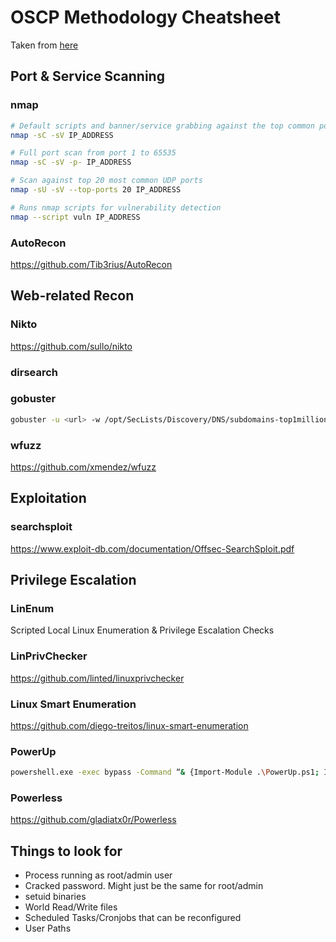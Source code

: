 # OSCP Methodology Cheatsheet

Taken from [here](https://falconspy.medium.com/oscp-developing-a-methodology-32f4ab471fd6)

## Port & Service Scanning

### nmap
```sh
# Default scripts and banner/service grabbing against the top common ports
nmap -sC -sV IP_ADDRESS

# Full port scan from port 1 to 65535
nmap -sC -sV -p- IP_ADDRESS

# Scan against top 20 most common UDP ports
nmap -sU -sV --top-ports 20 IP_ADDRESS

# Runs nmap scripts for vulnerability detection
nmap --script vuln IP_ADDRESS
```
### AutoRecon
https://github.com/Tib3rius/AutoRecon

## Web-related Recon

### Nikto
https://github.com/sullo/nikto

### dirsearch

### gobuster
```sh
gobuster -u <url> -w /opt/SecLists/Discovery/DNS/subdomains-top1million-110000.txt
```

### wfuzz
https://github.com/xmendez/wfuzz

## Exploitation

### searchsploit

https://www.exploit-db.com/documentation/Offsec-SearchSploit.pdf

## Privilege Escalation

### LinEnum
Scripted Local Linux Enumeration & Privilege Escalation Checks

### LinPrivChecker
https://github.com/linted/linuxprivchecker

### Linux Smart Enumeration
https://github.com/diego-treitos/linux-smart-enumeration

### PowerUp
```sh
powershell.exe -exec bypass -Command “& {Import-Module .\PowerUp.ps1; Invoke-AllChecks}”
```

### Powerless
https://github.com/gladiatx0r/Powerless

## Things to look for
* Process running as root/admin user
* Cracked password. Might just be the same for root/admin
* setuid binaries
* World Read/Write files
* Scheduled Tasks/Cronjobs that can be reconfigured
* User Paths

